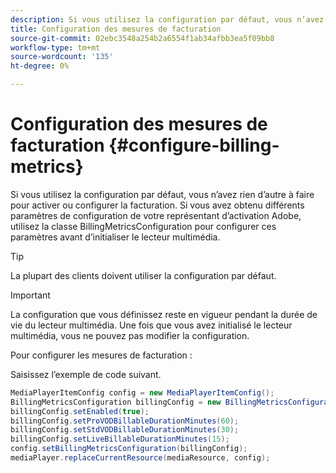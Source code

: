 ```yaml
---
description: Si vous utilisez la configuration par défaut, vous n’avez rien d’autre à faire pour activer ou configurer la facturation. Si vous avez obtenu différents paramètres de configuration de votre représentant d’activation Adobe, utilisez la classe BillingMetricsConfiguration pour configurer ces paramètres avant d’initialiser le lecteur multimédia.
title: Configuration des mesures de facturation
source-git-commit: 02ebc3548a254b2a6554f1ab34afbb3ea5f09bb8
workflow-type: tm+mt
source-wordcount: '135'
ht-degree: 0%

---
```


# Configuration des mesures de facturation {#configure-billing-metrics}

Si vous utilisez la configuration par défaut, vous n’avez rien d’autre à faire pour activer ou configurer la facturation. Si vous avez obtenu différents paramètres de configuration de votre représentant d’activation Adobe, utilisez la classe BillingMetricsConfiguration pour configurer ces paramètres avant d’initialiser le lecteur multimédia.

>[!TIP]
>
>La plupart des clients doivent utiliser la configuration par défaut.

>[!IMPORTANT]
>
>La configuration que vous définissez reste en vigueur pendant la durée de vie du lecteur multimédia. Une fois que vous avez initialisé le lecteur multimédia, vous ne pouvez pas modifier la configuration.

Pour configurer les mesures de facturation :

Saisissez l’exemple de code suivant.

```java
MediaPlayerItemConfig config = new MediaPlayerItemConfig(); 
BillingMetricsConfiguration billingConfig = new BillingMetricsConfiguration(); 
billingConfig.setEnabled(true); 
billingConfig.setProVODBillableDurationMinutes(60); 
billingConfig.setStdVODBillableDurationMinutes(30); 
billingConfig.setLiveBillableDurationMinutes(15); 
config.setBillingMetricsConfiguration(billingConfig); 
mediaPlayer.replaceCurrentResource(mediaResource, config);
```

